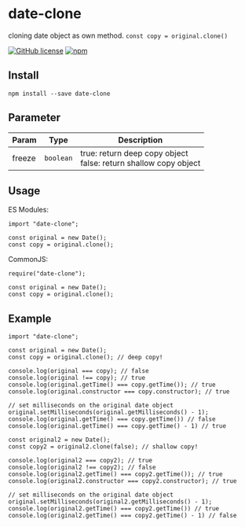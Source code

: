 date-clone
===
cloning date object as own method. `const copy = original.clone()`

[![GitHub license](https://img.shields.io/badge/license-MIT-blue.svg)](https://github.com/shisama/date-clone/blob/master/LICENSE)
[![npm](https://img.shields.io/npm/dt/date-clone.svg)](https://www.npmjs.com/package/date-clone)

## Install
```
npm install --save date-clone
```

## Parameter
| Param  | Type                | Description  |
| ------ | ------------------- | ------------ |
| freeze  | <code>boolean</code> | true: return deep copy object<br>false: return shallow copy object|


## Usage
ES Modules:
```
import "date-clone";

const original = new Date();
const copy = original.clone();
```

CommonJS:
```
require("date-clone");

const original = new Date();
const copy = original.clone();
```

## Example
```
import "date-clone";

const original = new Date();
const copy = original.clone(); // deep copy!

console.log(original === copy); // false
console.log(original !== copy); // true
console.log(original.getTime() === copy.getTime()); // true
console.log(original.constructor === copy.constructor); // true

// set milliseconds on the original date object
original.setMilliseconds(original.getMilliseconds() - 1);
console.log(original.getTime() === copy.getTime()) // false
console.log(original.getTime() === copy.getTime() - 1) // true

const original2 = new Date();
const copy2 = original2.clone(false); // shallow copy!

console.log(original2 === copy2); // true
console.log(original2 !== copy2); // false
console.log(original2.getTime() === copy2.getTime()); // true
console.log(original2.constructor === copy2.constructor); // true

// set milliseconds on the original date object
original.setMilliseconds(original2.getMilliseconds() - 1);
console.log(original2.getTime() === copy2.getTime()) // true
console.log(original2.getTime() === copy2.getTime() - 1) // false
```
